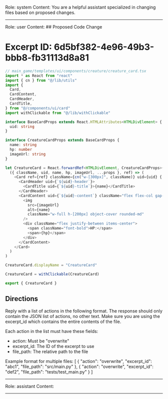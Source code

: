 Role: system
Content: You are a helpful assistant specialized in changing files based on proposed changes.
__________________
Role: user
Content: ## Proposed Code Change
# Excerpt ID: 6d5bf382-4e96-49b3-bbb8-fb31113d8a81
```typescript
// main_game/templates/ui/components/creature/creature_card.tsx
import * as React from "react"
import { cn } from "@/lib/utils"
import {
  Card,
  CardContent,
  CardHeader,
  CardTitle,
} from "@/components/ui/card"
import withClickable from "@/lib/withClickable"

interface BaseCardProps extends React.HTMLAttributes<HTMLDivElement> {
  uid: string
}

interface CreatureCardProps extends BaseCardProps {
  name: string
  hp: number
  imageUrl: string
}

let CreatureCard = React.forwardRef<HTMLDivElement, CreatureCardProps>(
  ({ className, uid, name, hp, imageUrl, ...props }, ref) => (
    <Card ref={ref} className={cn("w-[300px]", className)} uid={uid} {...props}>
      <CardHeader uid={`${uid}-header`}>
        <CardTitle uid={`${uid}-title`}>{name}</CardTitle>
      </CardHeader>
      <CardContent uid={`${uid}-content`} className="flex flex-col gap-4">
        <img 
          src={imageUrl}
          alt={name}
          className="w-full h-[200px] object-cover rounded-md"
        />
        <div className="flex justify-between items-center">
          <span className="font-bold">HP:</span>
          <span>{hp}</span>
        </div>
      </CardContent>
    </Card>
  )
)

CreatureCard.displayName = "CreatureCard"

CreatureCard = withClickable(CreatureCard)

export { CreatureCard }
```

## Directions
Reply with a list of actions in the following format. The response should only contain the JSON list of actions, no other text.
Make sure you are using the excerpt_id which contains the entire contents of the file.

Each action in the list must have these fields:
- action: Must be "overwrite"
- excerpt_id: The ID of the excerpt to use
- file_path: The relative path to the file

Example format for multiple files:
[
    {
        "action": "overwrite",
        "excerpt_id": "abc1",
        "file_path": "src/main.py"
    },
    {
        "action": "overwrite",
        "excerpt_id": "def2",
        "file_path": "tests/test_main.py"
    }
]
__________________
Role: assistant
Content: 
__________________
